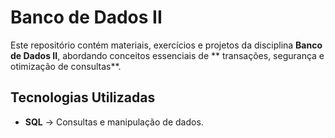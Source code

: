 # Banco de Dados II 

Este repositório contém materiais, exercícios e projetos da disciplina **Banco de Dados II**, abordando conceitos essenciais de ** transações, segurança e otimização de consultas**.

##  Tecnologias Utilizadas
- **SQL** → Consultas e manipulação de dados.
